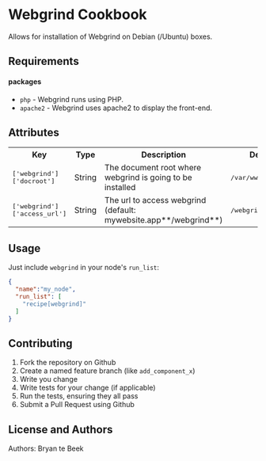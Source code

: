 Webgrind Cookbook
====================
Allows for installation of Webgrind on Debian (/Ubuntu) boxes.

Requirements
------------

#### packages
- `php` - Webgrind runs using PHP.
- `apache2` - Webgrind uses apache2 to display the front-end.

Attributes
----------
<table>
  <tr>
    <th>Key</th>
    <th>Type</th>
    <th>Description</th>
    <th>Default</th>
  </tr>
  <tr>
    <td><tt>['webgrind']['docroot']</tt></td>
    <td>String</td>
    <td>The document root where webgrind is going to be installed</td>
    <td><tt>/var/www/webgrind</tt></td>
  </tr>
  <tr>
    <td><tt>['webgrind']['access_url']</tt></td>
    <td>String</td>
    <td>The url to access webgrind (default: mywebsite.app**/webgrind**)</td>
    <td><tt>/webgrind</tt></td>
  </tr>
</table>

Usage
-----
Just include `webgrind` in your node's `run_list`:

```json
{
  "name":"my_node",
  "run_list": [
    "recipe[webgrind]"
  ]
}
```

Contributing
------------

1. Fork the repository on Github
2. Create a named feature branch (like `add_component_x`)
3. Write you change
4. Write tests for your change (if applicable)
5. Run the tests, ensuring they all pass
6. Submit a Pull Request using Github

License and Authors
-------------------
Authors: Bryan te Beek
